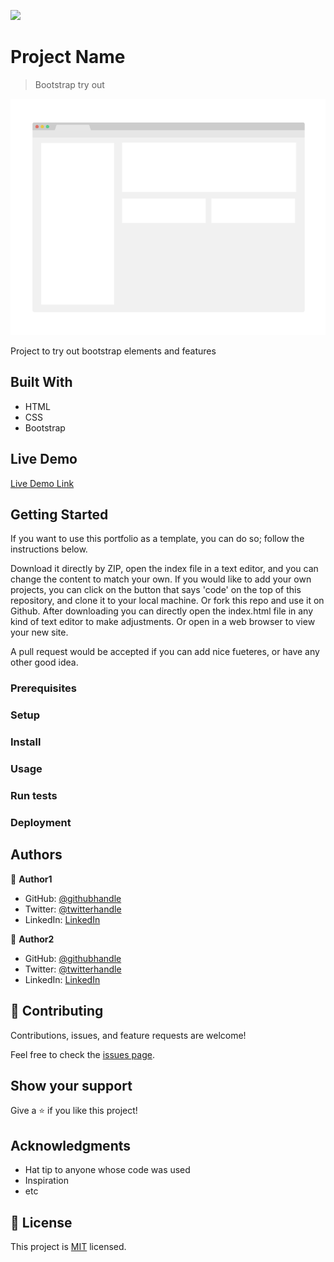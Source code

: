 ![](https://img.shields.io/badge/Microverse-blueviolet)

# Project Name

> Bootstrap try out

![screenshot](./app_screenshot.png)

Project to try out bootstrap elements and features

## Built With

- HTML
- CSS
- Bootstrap

## Live Demo

[Live Demo Link](https://livedemo.com)

## Getting Started

If you want to use this portfolio as a template, you can do so; follow the instructions below.

Download it directly by ZIP, open the index file in a text editor, and you can change the content to match your own. If you would like to add your own projects, you can click on the button that says 'code' on the top of this repository, and clone it to your local machine. Or fork this repo and use it on Github. After downloading you can directly open the index.html file in any kind of text editor to make adjustments. Or open in a web browser to view your new site.

A pull request would be accepted if you can add nice fueteres, or have any other good idea.

### Prerequisites

### Setup

### Install

### Usage

### Run tests

### Deployment

## Authors

👤 **Author1**

- GitHub: [@githubhandle](https://github.com/githubhandle)
- Twitter: [@twitterhandle](https://twitter.com/twitterhandle)
- LinkedIn: [LinkedIn](https://linkedin.com/in/linkedinhandle)

👤 **Author2**

- GitHub: [@githubhandle](https://github.com/githubhandle)
- Twitter: [@twitterhandle](https://twitter.com/twitterhandle)
- LinkedIn: [LinkedIn](https://linkedin.com/in/linkedinhandle)

## 🤝 Contributing

Contributions, issues, and feature requests are welcome!

Feel free to check the [issues page](../../issues/).

## Show your support

Give a ⭐️ if you like this project!

## Acknowledgments

- Hat tip to anyone whose code was used
- Inspiration
- etc

## 📝 License

This project is [MIT](./MIT.md) licensed.
